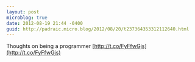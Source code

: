 ```yaml
---
layout: post
microblog: true
date: 2012-08-19 21:44 -0400
guid: http://padraic.micro.blog/2012/08/20/t237364353312112640.html
---
```

Thoughts on being a programmer [http://t.co/FyFfwGjs](http://t.co/FyFfwGjs)
